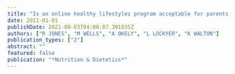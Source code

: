 ```yaml
---
title: "Is an online healthy lifestyles program acceptable for parents of preschool children?"
date: 2011-01-01
publishDate: 2021-08-03T04:08:07.391035Z
authors: ["R JONES", "M WELLS", "A OKELY", "L LOCKYER", "K WALTON"]
publication_types: ["2"]
abstract: ""
featured: false
publication: "*Nutrition & Dietetics*"
---
```



